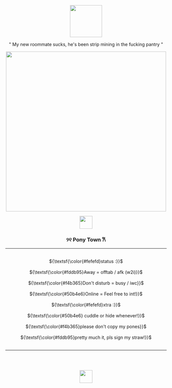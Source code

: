 <p align="center">
      <img height=100 src="https://github.com/user-attachments/assets/4cb6fe5e-f28f-4744-9a48-7dfbe5ac27c9">
    </p>
    
<p align="center">
   " My new roommate sucks, he's been strip mining in the fucking pantry "
  

<p align="center">
      <img height=500 src="https://github.com/user-attachments/assets/37827a16-759f-4c9c-b968-90eb0d02d0bf">
    </p>


<p align="center">
      <img height=40 src="https://github.com/user-attachments/assets/687e586c-ced1-488a-8088-e1f036f6e57c">
    </p>

 <h3 align="center">          
 ୨୧  Pony Town  𐙚   
    </h3>
    
<hr class="solid">
    
<p align="center"> 
   <br> ${\textsf{\color{#fefefd}status :}}$
   <br>
   <br> ${\textsf{\color{#fddb95}Away = offtab / afk (w2i)}}$
   <br>
   <br> ${\textsf{\color{#f4b365}Don't disturb = busy / iwc}}$ 
   <br>
   <br> ${\textsf{\color{#50b4e6}Online = Feel free to int!}}$ 
   <br>
   <br> ${\textsf{\color{#fefefd}xtra :}}$ 
   <br>
   <br> ${\textsf{\color{#50b4e6} cuddle or hide whenever!}}$
   <br>
   <br> ${\textsf{\color{#f4b365}please don't copy my pones}}$ 
   <br>
   <br> ${\textsf{\color{#fddb95}pretty much it, pls sign my straw!}}$
   <br>
   <br>
   </p>
<hr class="solid">
<br>
<br>
<p align="center">
      <img height=40 src="https://github.com/user-attachments/assets/dfca7c07-1b9b-4637-89c2-12c8c945b3b0">
    </p>
